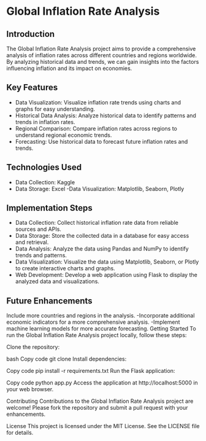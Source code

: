 # Global Inflation Rate Analysis

## Introduction
The Global Inflation Rate Analysis project aims to provide a comprehensive analysis of inflation rates across different countries and regions worldwide. By analyzing historical data and trends, we can gain insights into the factors influencing inflation and its impact on economies.

## Key Features
- Data Visualization: Visualize inflation rate trends using charts and graphs for easy understanding.
- Historical Data Analysis: Analyze historical data to identify patterns and trends in inflation rates.
- Regional Comparison: Compare inflation rates across regions to understand regional economic trends.
- Forecasting: Use historical data to forecast future inflation rates and trends.
## Technologies Used
- Data Collection: Kaggle
- Data Storage: Excel
-Data Visualization: Matplotlib, Seaborn, Plotly

## Implementation Steps
- Data Collection: Collect historical inflation rate data from reliable sources and APIs.
- Data Storage: Store the collected data in a database for easy access and retrieval.
- Data Analysis: Analyze the data using Pandas and NumPy to identify trends and patterns.
- Data Visualization: Visualize the data using Matplotlib, Seaborn, or Plotly to create interactive charts and graphs.
- Web Development: Develop a web application using Flask to display the analyzed data and visualizations.
## Future Enhancements
Include more countries and regions in the analysis.
-Incorporate additional economic indicators for a more comprehensive analysis.
-Implement machine learning models for more accurate forecasting.
Getting Started
To run the Global Inflation Rate Analysis project locally, follow these steps:

Clone the repository:

bash
Copy code
git clone
Install dependencies:

Copy code
pip install -r requirements.txt
Run the Flask application:

Copy code
python app.py
Access the application at http://localhost:5000 in your web browser.

Contributing
Contributions to the Global Inflation Rate Analysis project are welcome! Please fork the repository and submit a pull request with your enhancements.

License
This project is licensed under the MIT License. See the LICENSE file for details.
